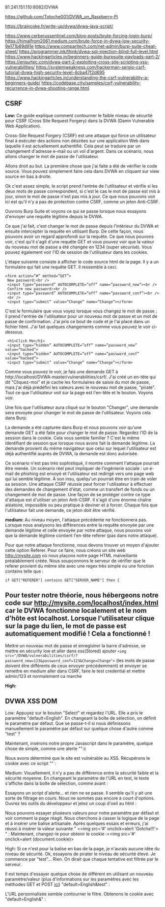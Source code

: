 81.241.151.110:8082/DVWA

https://github.com/Totoche001/DVWA_on_Raspberry-Pi

https://braincoke.fr/write-up/dvwa/dvwa-java-script/

https://www.cerberussentinel.com/blog-posts/brute-forcing-login-burp/
https://himalfrom2061.medium.com/brute-force-in-dvwa-low-security-9e171b89d91e
https://www.comparitech.com/net-admin/burp-suite-cheat-sheet/
https://programmer.ink/think/dvwa-sql-injection-blind-full-level.html
https://www.hackingarticles.in/beginners-guide-burpsuite-payloads-part-2/
https://ensurtec.com/dvwa-part-2-exploiting-cross-site-scripting-xss-vulnerabilities/
https://systemweakness.com/hackerman-sergio-csrf-tutorial-dvwa-high-security-level-4cba47f2d695
https://www.hackingarticles.in/understanding-the-csrf-vulnerability-a-beginners-guide/
https://codebase.city/samples/csrf-vulnerability-recurrence-in-dvwa-shooting-range.html

## CSRF
**Low:**
Ce guide explique comment contourner le faible niveau de sécurité pour CSRF (Cross Site Request Forgery) dans la DVWA (Damn Vulnerable Web Application).

Cross-Site Request Forgery (CSRF) est une attaque qui force un utilisateur final à exécuter des actions non désirées sur une application Web dans laquelle il est actuellement authentifié. Cela peut se traduire par un changement d'adresse e-mail ou un vol d'argent. Dans ce scénario, nous allons changer le mot de passe de l'utilisateur.

Allons droit au but. La première chose que j'ai faite a été de vérifier le code source. Vous pouvez simplement faire cela dans DVWA en cliquant sur view source en bas à droite.

Ok c'est assez simple, le script prend l'entrée de l'utilisateur et vérifie si les deux mots de passe correspondent, si c'est le cas le mot de passe est mis à jour, sinon le mot de passe n'est pas mis à jour. Ce que nous pouvons voir ici est qu'il n'y a pas de protection contre CSRF, comme un jeton Anti-CSRF.

Ouvrons Burp Suite et voyons ce qui se passe lorsque nous essayons d'envoyer une requête légitime depuis le DVWA.

Ce que j'ai fait, c'est changer le mot de passe depuis l'intérieur du DVWA et ensuite intercepter la requête en utilisant Burp. De cette façon, nous pouvons avoir un regard approfondi sur la requête. Ce que nous pouvons voir, c'est qu'il s'agit d'une requête GET et vous pouvez voir que la valeur du nouveau mot de passe a été changée en 1234 (super sécurisé). Vous pouvez également voir l'ID de session de l'utilisateur dans les cookies.

L'étape suivante consiste à afficher le code source html de la page. Il y a un formulaire qui fait une requête GET. Il ressemble à ceci.

```
<form action=”#” method=”GET”>
 New password:<br />
 <input type=”password” AUTOCOMPLETE=”off” name=”password_new”><br />
 Confirm new password:<br />
 <input type=”password” AUTOCOMPLETE=”off” name=”password_conf”><br />
 <br />
 <input type=”submit” value=”Change” name=”Change”></form>
 ```

C'est le formulaire que vous voyez lorsque vous changez le mot de passe ; il prend l'entrée de l'utilisateur pour un nouveau mot de passe et un mot de passe de confirmation. J'ai pris ce bout de code et je l'ai placé dans un fichier html. J'ai fait quelques changements comme vous pouvez le voir ci-dessous.

```<form action=”http://localhost/DVWA-master/vulnerabilities/csrf/?" method=”GET”>
 <h1>Click Me</h1>
 <input type=”hidden” AUTOCOMPLETE=”off” name=”password_new” value=”hacked”>
 <input type=”hidden” AUTOCOMPLETE=”off” name=”password_conf” value=”hacked”>
 <input type=”submit” value=”Change” name=”Change”></form>
 ```

Comme vous pouvez le voir, je fais une demande GET à http://localhost/DVWA-master/vulnerabilities/csrf/. J'ai créé un en-tête qui dit "Cliquez-moi" et je cache les formulaires de saisie du mot de passe, mais j'ai déjà prédéfini les valeurs avec le nouveau mot de passe, "piraté". Tout ce que l'utilisateur voit sur la page est l'en-tête et le bouton. Voyons voir.

Une fois que l'utilisateur aura cliqué sur le bouton "Changer", une demande sera envoyée pour changer le mot de passe de l'utilisateur. Voyons cela dans Burp.

La demande a été capturée dans Burp et nous pouvons voir qu'une demande GET a été faite pour changer le mot de passe. Regardez l'ID de la session dans le cookie. Cela vous semble familier ? C'est le même identifiant de session que lorsque nous avons fait la demande légitime. La demande provient du même navigateur que celui sur lequel l'utilisateur est déjà authentifié auprès de DVWA, la demande est donc autorisée.

Ce scénario n'est pas très sophistiqué, il montre comment l'attaque pourrait être menée. Un scénario réel peut impliquer de l'ingénierie sociale : un e-mail de phishing est envoyé et l'utilisateur est redirigé vers une page web qui lui semble légitime. À son insu, quelqu'un pourrait être en train de voler sa session. Une attaque CSRF réussie peut forcer l'utilisateur à effectuer des demandes de changement d'état, comme un transfert de fonds ou un changement de mot de passe. Une façon de se protéger contre ce type d'attaque est d'utiliser un jeton Anti-CSRF. Il s'agit d'une énorme chaîne aléatoire, impossible ou peu pratique à deviner et à forcer. Chaque fois que l'utilisateur fait une demande, ce jeton doit être vérifié.

**medium:**
Au niveau moyen, l'attaque précédente ne fonctionnera pas. Lorsque nous analysons les différences entre la requête envoyée par une demande légitime et celle envoyée par notre attaque, nous pouvons voir que la demande légitime contient l'en-tête referer (pas dans notre attaque).

Pour que notre attaque fonctionne, nous devons trouver un moyen d'ajouter cette option Referer. Pour ce faire, nous créons un site web http://mysite.com où nous plaçons notre page HTML malveillante préalablement créée. Nous soupçonnons le serveur de vérifier que le referer provient du même site avec une regex très simple ou une fonction contains telle que :

`if GET["REFERER"] contains GET["SERVER_NAME"] then {`

Pour tester notre théorie, nous hébergeons notre code sur http://mysite.com/localhost/index.html car le DVWA fonctionne localement et le nom d'hôte est localhost. Lorsque l'utilisateur clique sur la page du lien, le mot de passe est automatiquement modifié ! Cela a fonctionné !
-------------------------------
Mettre un nouveau mot de passe et enregistrer la barre d'adresse, se mettre en sécurity low et aller dans xss(Stored) ajouter
`<img src="/DVWA/vulnerabilities/csrf/?password_new=123&password_conf=123&Change=Change">` (les mots de passe doivent être différents de ceux envoyer précédemment)
et envoyer
se remettre en medium aller dans CSRF, faire le test credential et mettre admin/123 et normalement ca marche


**High:**



## DVWA XSS DOM
Low:
Appuyez sur le bouton "Select" et regardez l'URL. Elle a pris le paramètre "default=English". En changeant la boîte de sélection, on définit le paramètre par défaut. Que se passe-t-il si nous définissons manuellement le paramètre par défaut sur quelque chose d'autre comme "test" ?

Maintenant, insérons notre propre Javascript dans le paramètre, quelque chose de simple, comme une alerte "<script>alert("Houston, nous avons un problème !!")</script>":c

Nous avons déterminé que le site est vulnérable au XSS. Récupérons le cookie avec ce script "<script>alert(document.cookie)</script>" :

Medium:
Visuellement, il n'y a pas de différence entre la sécurité faible et la sécurité moyenne. En changeant le paramètre de l'URL en test, le texte s'affiche dans la boîte de sélection, comme avant :

Essayons un script d'alerte... et rien ne se passe. Il semble qu'il y ait une sorte de filtrage en cours. Nous ne sommes pas encore à court d'options. Ouvrez les outils du développeur et jetez un coup d'oeil au html :

Nous pouvons essayer plusieurs valeurs pour notre paramètre par défaut et voir comment la page réagit.
Nous cherchons à casser la logique de la page et à insérer une balise artisanale.
Après quelques essais et erreurs, j'ai réussi à insérer la valeur suivante " <</select><img src='#' onclick=alert 'Gotcha!!!'> " :
Maintenant, changez-le pour obtenir le cookie :<</select><img src='#' onclick=alert (document.cookie)>

High:
Si ce n'est pour la balise en bas de la page, je n'aurais aucune idée du niveau de sécurité. Ok, essayons de pirater le niveau de sécurité élevé. Je commence par "test"... Rien. On dirait que chaque tentative est filtrée par le serveur.

Il est temps d'essayer quelque chose de différent en utilisant un nouveau paramètre/valeur (plus d'informations sur les paramètres avec les méthodes GET et POST [ici](https://www.w3schools.com/tags/ref_httpmethods.asp)) "default=English&test" :

L'URL personnalisée semble contourner le filtre. Obtenons le cookie avec "default=English&<script>alert(document.cookie)</script>" :



